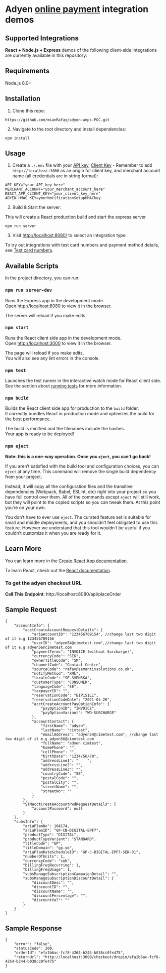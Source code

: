 # Adyen [online payment](https://docs.adyen.com/checkout) integration demos



## Supported Integrations

**React + Node.js + Express** demos of the following client-side integrations are currently available in this repository:

## Requirements

Node.js 8.0+

## Installation

1. Clone this repo:

```
https://github.com/mianRafay/adyen-amps-POC.git
```

2. Navigate to the root directory and install dependencies:

```
npm install
```

## Usage

1. Create a `./.env` file with your [API key](https://docs.adyen.com/user-management/how-to-get-the-api-key), [Client Key](https://docs.adyen.com/user-management/client-side-authentication) - Remember to add `http://localhost:3000` as an origin for client key, and merchant account name (all credentials are in string format):

```
API_KEY="your_API_key_here"
MERCHANT_ACCOUNT="your_merchant_account_here"
REACT_APP_CLIENT_KEY="your_client_key_here"
ADYEN_HMAC_KEY=yourNotificationSetupHMACkey
```

2. Build & Start the server:

This will create a React production build and start the express server

```
npm run server
```

3. Visit [http://localhost:8080/](http://localhost:8080/) to select an integration type.

To try out integrations with test card numbers and payment method details, see [Test card numbers](https://docs.adyen.com/development-resources/test-cards/test-card-numbers).


## Available Scripts

In the project directory, you can run:

### `npm run server-dev`

Runs the Express app in the development mode.<br />
Open [http://localhost:8080](http://localhost:8080) to view it in the browser.

The server will reload if you make edits.<br />

### `npm start`

Runs the React client side app in the development mode.<br />
Open [http://localhost:3000](http://localhost:3000) to view it in the browser.

The page will reload if you make edits.<br />
You will also see any lint errors in the console.

### `npm test`

Launches the test runner in the interactive watch mode for React client side.<br />
See the section about [running tests](https://facebook.github.io/create-react-app/docs/running-tests) for more information.

### `npm build`

Builds the React client side app for production to the `build` folder.<br />
It correctly bundles React in production mode and optimizes the build for the best performance.

The build is minified and the filenames include the hashes.<br />
Your app is ready to be deployed!

### `npm eject`

**Note: this is a one-way operation. Once you `eject`, you can’t go back!**

If you aren’t satisfied with the build tool and configuration choices, you can `eject` at any time. This command will remove the single build dependency from your project.

Instead, it will copy all the configuration files and the transitive dependencies (Webpack, Babel, ESLint, etc) right into your project so you have full control over them. All of the commands except `eject` will still work, but they will point to the copied scripts so you can tweak them. At this point you’re on your own.

You don’t have to ever use `eject`. The curated feature set is suitable for small and middle deployments, and you shouldn’t feel obligated to use this feature. However we understand that this tool wouldn’t be useful if you couldn’t customize it when you are ready for it.

## Learn More

You can learn more in the [Create React App documentation](https://facebook.github.io/create-react-app/docs/getting-started).

To learn React, check out the [React documentation](https://reactjs.org/).

### To get the adyen checkout URL

**Call This Endpoint**: http://localhost:8080/api/placeOrder

## Sample Request
```
{
    "accountInfo": {
        "acctCreateAccountRequestDetails": {
            "ariaAccountID": "123456789154", //change last two digit of it e.g 123456789156
            "userID": "adyen54@cimetest.com",//change last two digit of it e.g adyen56@cimetest.com
            "paymentTerms": "INVOICE (without Surcharge)",
            "currencyCode": "SEK",
            "ownerTitleCode": "SM",
            "channelCode": "Contact Centre",
            "sourceCode": "rafay@semantixsolutions.co.uk",
            "notifyMethod": "XML",
            "localeCode": "SE-SVENSKA",
            "customerType": "CONSUMER",
            "languageCode": "SE",
            "taxpayerID": "",
            "reservationCode": "E1P1S1L1",
            "reservationCodeDate": "2021-04-26",
            "acctCreateAccountPayOptionInfo": {
                "payOptionID": "INVOICE",
                "payOptionVariant": "WO-SURCHARGE"
            },
            "accountContact": {
                "firstName": "adyen",
                "lastName": "cimtest",
                "emailAddress": "adyen54@cimetest.com", //change last two digit of it e.g adyen56@cimetest.com
                "fullName": "adyen cimtest",
                "homePhone": "",
                "cellPhone": "",
                "birthDate": "1234/56/78",
                "addressLine1": "    ",
                "addressLine2": "",
                "addressLine3": "",
                "countryCode": "SE",
                "postalCode": "",
                "postalCity": "",
                "streetName": "",
                "streetNo": ""
            }
        },
        "STMacctCreateAccountPwdRequestDetails": {
            "accountPassword": null
        }
    },
    "subsInfo": {
        "ariaPlanNo": 104174,
        "ariaPlanID": "GP-CB-DIGITAL-EPF7",
        "productType": "DIGITAL",
        "productTypeVariant": "STANDARD",
        "titleCode": "GP",
        "titleDomain": "gp.se",
        "ariaPlanRateScheduleID": "GP-C-DIGITAL-EPF7-SEK-01",
        "numberOfUnits": 1,
        "currencyCode": "sek",
        "billingFreqRecurring": 1,
        "billingFreqUsage": 1,
        "subsManageSubscriptionCampaignDetail": "",
        "subsManageSubscriptionDiscountDetail": {
            "discountDesc": "",
            "discountID": "",
            "discountName": "",
            "discountPercentage": "",
            "discountVal": ""
        }
    }
}
```
## Sample Response
```
{
    "error": "false",
    "statusCode": 200,
    "orderId": "efa1b6ac-fcf8-4264-b244-b038cc0fe475",
    "returnUrl": "http://localhost:3000/checkout/dropin/efa1b6ac-fcf8-4264-b244-b038cc0fe475"
}
```
